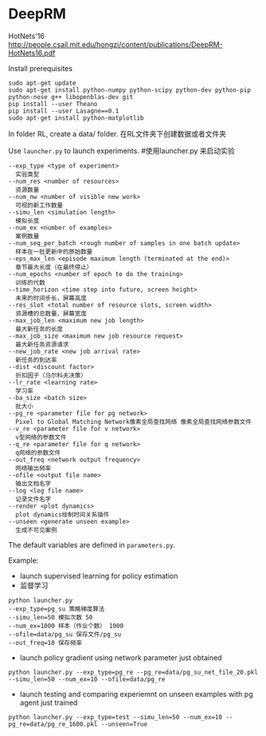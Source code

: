 # DeepRM
HotNets'16 http://people.csail.mit.edu/hongzi/content/publications/DeepRM-HotNets16.pdf

Install prerequisites

```
sudo apt-get update
sudo apt-get install python-numpy python-scipy python-dev python-pip python-nose g++ libopenblas-dev git
pip install --user Theano
pip install --user Lasagne==0.1
sudo apt-get install python-matplotlib
```

In folder RL, create a data/ folder. 
  在RL文件夹下创建数据或者文件夹

Use `launcher.py` to launch experiments. 
#使用launcher.py 来启动实验


```
--exp_type <type of experiment>
  实验类型
--num_res <number of resources> 
  资源数量
--num_nw <number of visible new work> 
  可视的新工作数量
--simu_len <simulation length> 
  模拟长度
--num_ex <number of examples>
  案例数量 
--num_seq_per_batch <rough number of samples in one batch update>
  样本在一批更新中的原始数量
--eps_max_len <episode maximum length (terminated at the end)>
  章节最大长度（在最终停止）
--num_epochs <number of epoch to do the training>
  训练的代数
--time_horizon <time step into future, screen height>
  未来的时间步长，屏幕高度
--res_slot <total number of resource slots, screen width> 
  资源槽的总数量，屏幕宽度
--max_job_len <maximum new job length> 
  最大新任务的长度
--max_job_size <maximum new job resource request> 
  最大新任务资源请求
--new_job_rate <new job arrival rate> 
  新任务的到达率
--dist <discount factor>
  折扣因子（马尔科夫决策） 
--lr_rate <learning rate> 
  学习率
--ba_size <batch size>
  批大小 
--pg_re <parameter file for pg network>
  Pixel to Global Matching Network像素全局查找网络 像素全局查找网络参数文件
--v_re <parameter file for v network>
  v型网络的参数文件
--q_re <parameter file for q network> 
  q网络的参数文件
--out_freq <network output frequency> 
  网络输出频率
--ofile <output file name> 
  输出文档名字
--log <log file name> 
  记录文件名字
--render <plot dynamics>
  plot dynamics绘制时间关系插件
--unseen <generate unseen example> 
  生成不可见案例
```


The default variables are defined in `parameters.py`.


Example: 
  - launch supervised learning for policy estimation 
  - 监督学习
  
  ```
  python launcher.py 
  --exp_type=pg_su 策略梯度算法 
  --simu_len=50 模拟次数 50 
  --num_ex=1000 样本（作业个数） 1000 
  --ofile=data/pg_su 保存文件/pg_su
  --out_freq=10 保存频率
  ```
  - launch policy gradient using network parameter just obtained
  
  ```
  python launcher.py --exp_type=pg_re --pg_re=data/pg_su_net_file_20.pkl --simu_len=50 --num_ex=10 --ofile=data/pg_re
  ```
  - launch testing and comparing experiemnt on unseen examples with pg agent just trained
  
  ```
  python launcher.py --exp_type=test --simu_len=50 --num_ex=10 --pg_re=data/pg_re_1600.pkl --unseen=True
  ```
